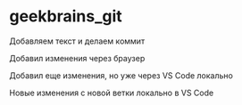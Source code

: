 # geekbrains_git

Добавляем текст и делаем коммит

Добавил изменения через браузер

Добавил еще изменения, но уже через VS Code локально

Новые изменения с новой ветки локально в VS Code
